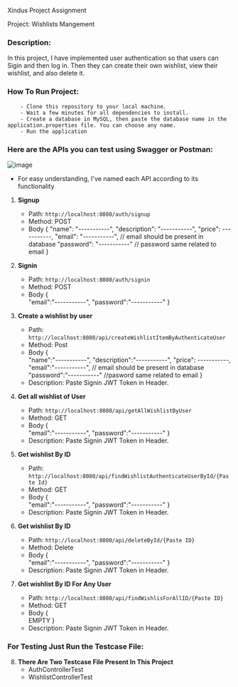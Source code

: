 Xindus Project Assignment

Project: Wishlists Mangement

### Description:
   In this project, I have implemented user authentication so that users can Sigin and then log in. Then they can create their own wishlist, view their wishlist, and also delete it.


### How To Run Project:
        - Clone this repository to your local machine.
        - Wait a few minutes for all dependencies to install.
        - Create a database in MySQL, then paste the database name in the application.properties file. You can choose any name.
        - Run the application

### Here are the APIs you can test using Swagger or Postman:
![image](https://github.com/ayushraj12009/xindusbackendassignment/assets/51042913/db959f4c-ae9b-40b8-a2cb-9b431273b679)

- For easy understanding, I've named each API according to its functionality

1. **Signup**
   - Path: `http://localhost:8080/auth/signup`
   - Method: POST
   - Body {
    "name": "-----------",
    "description": "-----------",
    "price": -----------,
    "email": "-----------", // email should be present in database
    "password": "-----------" // password same related to email
}


2. **Signin**
   - Path: `http://localhost:8080/auth/signin`
   - Method: POST
   - Body {            
            "email":"-----------",
            "password":"-----------"
          }

3. **Create a wishlist by user**
   - Path: `http://localhost:8080/api/createWishlistItemByAuthenticateUser`
   - Method: Post
   - Body {            
            "name":"-----------",
            "description":"-----------",
            "price": -----------,
            "email":"-----------", // email should be present in database
            "password":"-----------" //pasword same related to email
          }
   - Description: Paste Signin JWT Token in Header.

4. **Get all wishlist of User**
   - Path: `http://localhost:8080/api/getAllWishlistByUser`
   - Method: GET
   - Body {            
            "email":"-----------",
            "password":"-----------"
          }
   - Description: Paste Signin JWT Token in Header.


5. **Get wishlist By ID**
   - Path: `http://localhost:8080/api/findWishlistAuthenticateUserById/{Paste Id}`
   - Method: GET
   - Body {            
            "email":"-----------",
            "password":"-----------"
          }
   - Description: Paste Signin JWT Token in Header.

6. **Get wishlist By ID**
   - Path: `http://localhost:8080/api/deleteById/{Paste ID}`
   - Method: Delete
   - Body {            
            "email":"-----------",
            "password":"-----------"
          }
   - Description: Paste Signin JWT Token in Header.


7. **Get wishlist By ID For Any User**
   - Path: `http://localhost:8080/api/findWishlisForAllID/{Paste ID}`
   - Method: GET
   - Body {            
            EMPTY
          }
   - Description: Paste Signin JWT Token in Header.
     
### For Testing Just Run the Testcase File:
8. **There Are Two Testcase File Present In This Project**
   - AuthControllerTest
   - WishlistControllerTest 

